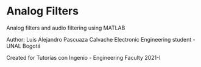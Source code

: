 # Analog Filters

Analog filters and audio filtering using MATLAB 

Author: Luis Alejandro Pascuaza Calvache 
Electronic Engineering student - UNAL Bogotá

Created for Tutorías con Ingenio - Engineering Faculty 2021-I 
